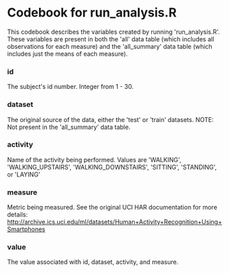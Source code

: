 # Codebook for run_analysis.R

This codebook describes the variables created by running 'run_analysis.R'. These variables are present in both the 'all' data table (which includes all observations for each measure) and the 'all_summary' data table (which includes just the means of each measure). 

### id 
The subject's id number. Integer from 1 - 30.

### dataset
The original source of the data, either the 'test' or 'train' datasets.
NOTE: Not present in the 'all_summary' data table.

### activity
Name of the activity being performed. Values are 'WALKING', 'WALKING_UPSTAIRS', 'WALKING_DOWNSTAIRS', 'SITTING', 'STANDING', or 'LAYING'

### measure
Metric being measured. See the original UCI HAR documentation for more details: http://archive.ics.uci.edu/ml/datasets/Human+Activity+Recognition+Using+Smartphones

### value
The value associated with id, dataset, activity, and measure.
